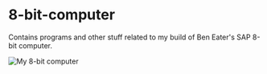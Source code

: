 # 8-bit-computer
Contains programs and other stuff related to my build of Ben Eater's SAP 8-bit computer.

![My 8-bit computer](pic.jpg)
